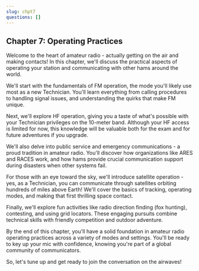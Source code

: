 ```yaml
---
slug: chpt7
questions: []
---
```



## Chapter 7: Operating Practices

Welcome to the heart of amateur radio - actually getting on the air and making contacts! In this chapter, we'll discuss the practical aspects of operating your station and communicating with other hams around the world.

We'll start with the fundamentals of FM operation, the mode you'll likely use most as a new Technician. You'll learn everything from calling procedures to handling signal issues, and understanding the quirks that make FM unique.

Next, we'll explore HF operation, giving you a taste of what's possible with your Technician privileges on the 10-meter band. Although your HF access is limited for now, this knowledge will be valuable both for the exam and for future adventures if you upgrade.

We'll also delve into public service and emergency communications - a proud tradition in amateur radio. You'll discover how organizations like ARES and RACES work, and how hams provide crucial communication support during disasters when other systems fail.

For those with an eye toward the sky, we'll introduce satellite operation - yes, as a Technician, you can communicate through satellites orbiting hundreds of miles above Earth! We'll cover the basics of tracking, operating modes, and making that first thrilling space contact.

Finally, we'll explore fun activities like radio direction finding (fox hunting), contesting, and using grid locators. These engaging pursuits combine technical skills with friendly competition and outdoor adventure.

By the end of this chapter, you'll have a solid foundation in amateur radio operating practices across a variety of modes and settings. You'll be ready to key up your mic with confidence, knowing you're part of a global community of communicators.

So, let's tune up and get ready to join the conversation on the airwaves!
